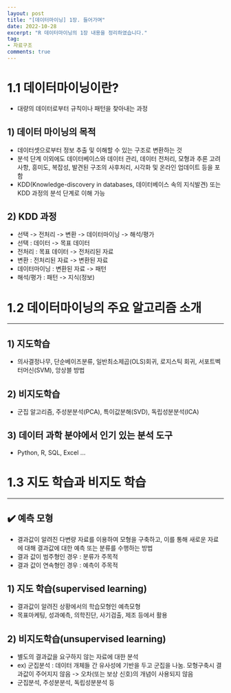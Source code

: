 ```yaml
---
layout: post  
title: "[데이터마이닝] 1장. 들어가며"
date: 2022-10-28
excerpt: "R 데이터마이닝의 1장 내용을 정리하였습니다."
tag:
- 자료구조
comments: true
--- 
```


# 1.1 데이터마이닝이란?

- 대량의 데이터로부터 규칙이나 패턴을 찾아내는 과정

## 1) 데이터 마이닝의 목적
- 데이터셋으로부터 정보 추출 및 이해할 수 있는 구조로 변환하는 것
- 분석 단계 이외에도 데이터베이스와 데이터 관리, 데이터 전처리, 모형과 추론 고려사항, 흥미도, 복잡성, 발견된 구조의 사후처리, 시각화 및 온라인 업데이트 등을 포함
- KDD(Knowledge-discovery in databases, 데이터베이스 속의 지식발견) 또는 KDD 과정의 분석 단계로 이해 가능

## 2) KDD 과정
- 선택 -> 전처리 -> 변환 -> 데이터마이닝 -> 해석/평가
- 선택 : 데이터 -> 목표 데이터
- 전처리 : 목표 데이터 -> 전처리된 자료
- 변환 : 전처리된 자료 -> 변환된 자료
- 데이터마이닝 : 변환된 자료 -> 패턴
- 해석/평가 : 패턴 -> 지식(정보)

# 1.2 데이터마이닝의 주요 알고리즘 소개

---

## 1) 지도학습
- 의사결정나무, 단순베이즈분류, 일반최소제곱(OLS)회귀, 로지스틱 회귀, 서포트벡터머신(SVM), 앙상블 방법

## 2) 비지도학습
- 군집 알고리즘, 주성분분석(PCA), 특이값분해(SVD), 독립성분분석(ICA)

## 3) 데이터 과학 분야에서 인기 있는 분석 도구
- Python, R, SQL, Excel ...

# 1.3 지도 학습과 비지도 학습

---

## ✔️ 예측 모형
- 결과값이 알려진 다변량 자료를 이용하여 모형을 구축하고, 이를 통해 새로운 자료에 대해 결과값에 대한 예측 또는 분류를 수행하는 방법
- 결과 값이 범주형인 경우 : 분류가 주목적
- 결과 값이 연속형인 경우 : 예측이 주목적

## 1) 지도 학습(supervised learning)
- 결과값이 알려진 상황에서의 학습모형인 예측모형
- 목표마케팅, 성과예측, 의학진단, 사기검출, 제조 등에서 활용

## 2) 비지도학습(unsupervised learning)
- 별도의 결과값을 요구하지 않는 자료에 대한 분석
- ex) 군집분석 : 데이터 개체들 간 유사성에 기반을 두고 군집을 나눔. 모형구축시 결과값이 주어지지 않음 -> 오차(또는 보상 신호)의 개념이 사용되지 않음
- 군집분석, 주성분분석, 독립성분분석 등

